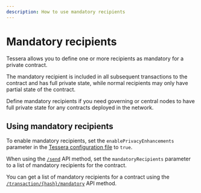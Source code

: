 ```yaml
---
description: How to use mandatory recipients
---
```


# Mandatory recipients

Tessera allows you to define one or more recipients as mandatory for a private contract.

The mandatory recipient is included in all subsequent transactions to the contract and has full private state, while
normal recipients may only have partial state of the contract.

Define mandatory recipients if you need governing or central nodes to have full private state for any contracts
deployed in the network.

## Using mandatory recipients

To enable mandatory recipients, set the `enablePrivacyEnhancements` parameter in the
[Tessera configuration file](../../Reference/SampleConfiguration.md) to `true`.

When using the [`/send`](https://consensys.github.io/tessera/#operation/send) API method, set the `mandatoryRecipients`
parameter to a list of mandatory recipients for the contract.

You can get a list of mandatory recipients for a contract using the
[`/transaction/{hash}/mandatory`](https://consensys.github.io/tessera/#operation/getMandatoryRecipients) API method.

